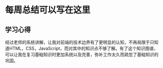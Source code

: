# 每周总结可以写在这里

## 学习心得

  经过老师的系统讲解，让我对前端的技术边界有了更明显的认知，不再局限于只知道HTML，CSS，JavaScript，而对其中的知识点不够了解。有了这个知识图谱，可以让我在复习基础知识时更加系统以及完善，弥补工作太久而疏忽了基础知识的巩固。


